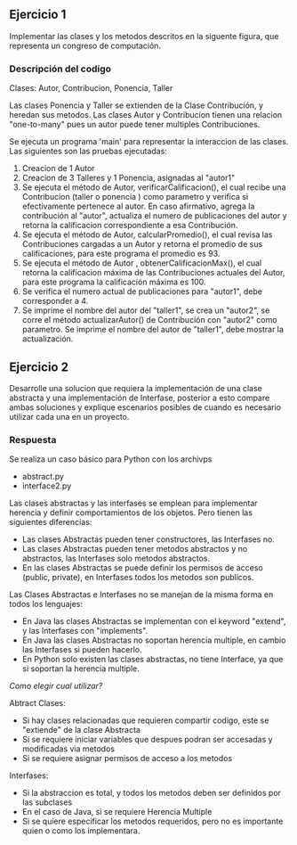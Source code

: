 ## Ejercicio 1

Implementar las clases y los metodos descritos en la siguente figura, que representa un congreso de computación.


### Descripción del codigo

Clases: Autor, Contribucion, Ponencia, Taller

Las clases Ponencia y Taller se extienden de la Clase Contribución, y heredan sus metodos.
Las clases Autor y Contribucion tienen una relacion "one-to-many" pues un autor puede tener multiples Contribuciones. 

Se ejecuta un programa 'main' para representar la interaccion de las clases.
Las siguientes son las pruebas ejecutadas:

1. Creacion de 1 Autor
2. Creacion de 3 Talleres y 1 Ponencia, asignadas al "autor1"
3. Se ejecuta el método de Autor, verificarCalificacion(), el cual recibe una Contribucion (taller o ponencia ) como parametro y verifica si efectivamente pertenece al autor. En caso afirmativo, agrega la contribución al "autor", actualiza el numero de publicaciones del autor y retorna la calificacion correspondiente a esa Contribución.
4. Se ejecuta el método de Autor, calcularPromedio(), el cual revisa las Contribuciones cargadas a un Autor y retorna el promedio de sus calificaciones, para este programa el promedio es 93.
5. Se ejecuta el método de Autor , obtenerCalificacionMax(), el cual retorna la calificacion máxima de las Contribuciones actuales del Autor, para este programa la calificación máxima es 100.
6. Se verifica el numero actual de publicaciones para "autor1", debe corresponder a 4.
7. Se imprime el nombre del autor del "taller1", se crea un "autor2", se corre el método actualizarAutor() de Contribución con "autor2" como parametro. Se imprime el nombre del autor de "taller1", debe mostrar la actualización.

## Ejercicio 2

Desarrolle una solucion que requiera la implementación de una clase abstracta y una implementación de Interfase, posterior a esto compare ambas soluciones y explique escenarios posibles de cuando es necesario utilizar cada una en un proyecto.


### Respuesta

Se realiza un caso básico para Python con los archivps
- abstract.py
- interface2.py

Las clases abstractas y las interfases se emplean para implementar herencia y definir comportamientos de los objetos. Pero tienen las siguientes diferencias:
- Las clases Abstractas pueden tener constructores, las Interfases no.
- Las clases Abstractas pueden tener metodos abstractos y no abstractos, las Interfases solo metodos abstractos.
- En las clases Abstractas se puede definir los permisos de acceso (public, private), en Interfases todos los metodos son publicos.

Las Clases Abstractas e Interfases no se manejan de la misma forma en todos los lenguajes:

- En Java las clases Abstractas se implementan con el keyword "extend", y las Interfases con "implements".
- En Java las clases Abstractas no soportan herencia multiple, en cambio las Interfases si pueden hacerlo. 
- En Python solo existen las clases abstractas, no tiene Interface, ya que si soportan la herencia multiple.

*Como elegir cual utilizar?*

Abtract Clases:
- Si hay clases relacionadas que requieren compartir codigo, este se "extiende" de la clase Abstracta
- Si se requiere iniciar variables que despues podran ser accesadas y modificadas via metodos
- Si se requiere asignar permisos de acceso a los metodos

Interfases:
- Si la abstraccion es total, y todos los metodos deben ser definidos por las subclases
- En el caso de Java, si se requiere Herencia Multiple
- Si se quiere especificar los metodos requeridos, pero no es importante quien o como los implementara.
